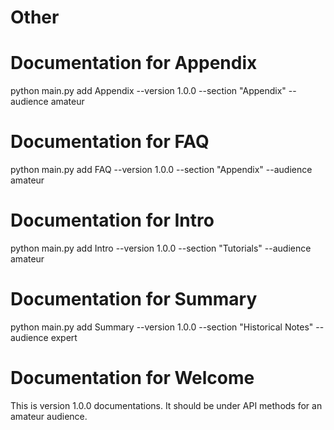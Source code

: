 # Other
# Documentation for Appendix
python main.py add Appendix --version 1.0.0 --section "Appendix" --audience amateur
# Documentation for FAQ
python main.py add FAQ --version 1.0.0 --section "Appendix" --audience amateur
# Documentation for Intro
python main.py add Intro --version 1.0.0 --section "Tutorials" --audience amateur
# Documentation for Summary
python main.py add Summary --version 1.0.0 --section "Historical Notes" --audience expert
# Documentation for Welcome
This is version 1.0.0 documentations. It should be under API methods for an amateur audience.